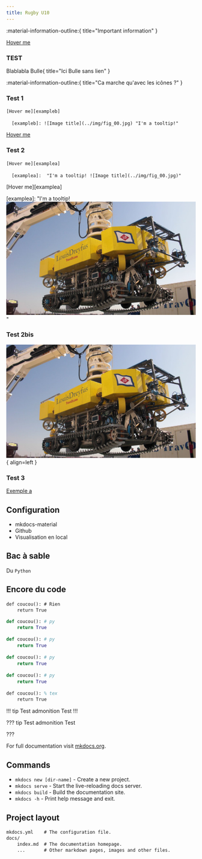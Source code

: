 ```yaml
---
title: Rugby U10
---
```



:material-information-outline:{ title="Important information" }

[Hover me][example]

  [example]: https://example.com "I'm a tooltip avec lien"
  
### TEST

Blablabla Bulle{ title="Ici Bulle sans lien" }

:material-information-outline:{ title="Ca marche qu'avec les icônes ?" }


 
 
 
### Test 1
```
[Hover me][exampleb]

  [exampleb]: ![Image title](../img/fig_00.jpg) "I'm a tooltip!"

```

[Hover me][exampleb]

  [exampleb]: https://xpessoles.github.io/img/fig_00.jpg "I'm a tooltip!"
  

 
### Test 2
```
[Hover me][examplea]

  [examplea]:  "I'm a tooltip! ![Image title](../img/fig_00.jpg)"
```

[Hover me][examplea]

  [examplea]:  "I'm a tooltip! ![Image title](../img/fig_00.jpg)"
  
  
### Test 2bis

 ![Image title](../img/fig_00.jpg){ align=left }


### Test 3

[Exemple a][exa]

  [exa]: https://example.com "I'm a tooltip! ![Image title](https://dummyimage.com/120x80/eee/aaa){ align=left }"






## Configuration
* mkdocs-material
* Github
* Visualisation en local 
## Bac à sable


Du `Python`

## Encore du code
``` 
def coucou(): # Rien
    return True
```

``` py
def coucou(): # py
    return True
```

``` py title="titre"
def coucou(): # py
    return True
```

``` py linenums="1"
def coucou(): # py
    return True
```


``` py linenums="1",title="Titre + numérotation"
def coucou(): # py
    return True
```


``` tex
def coucou(): % tex
    return True
```


!!! tip Test admonition 
Test
!!!


??? tip Test admonition 
Test

???



For full documentation visit [mkdocs.org](https://www.mkdocs.org).

## Commands

* `mkdocs new [dir-name]` - Create a new project.
* `mkdocs serve` - Start the live-reloading docs server.
* `mkdocs build` - Build the documentation site.
* `mkdocs -h` - Print help message and exit.

## Project layout

    mkdocs.yml    # The configuration file.
    docs/
        index.md  # The documentation homepage.
        ...       # Other markdown pages, images and other files.
